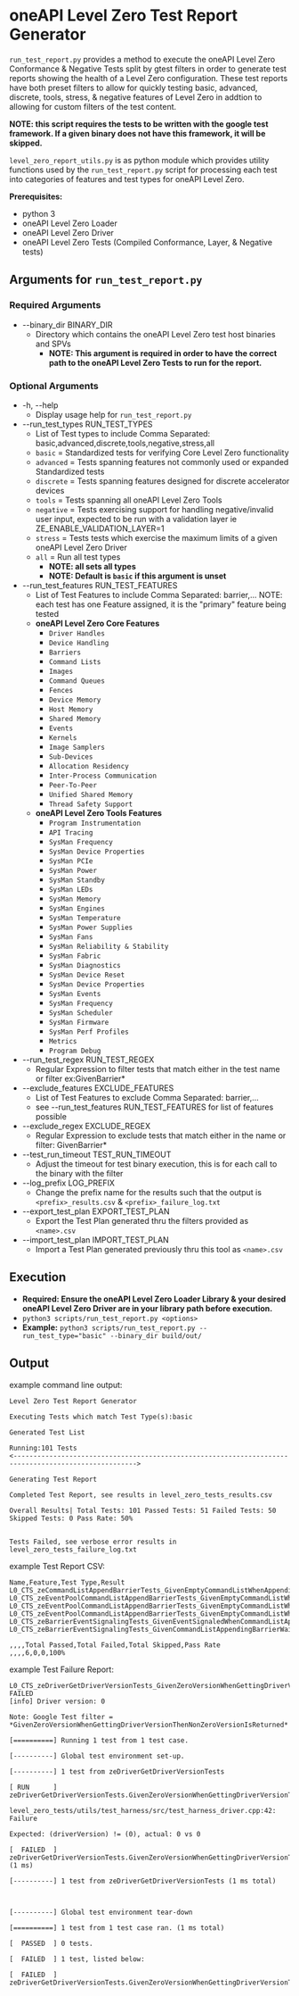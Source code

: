 # oneAPI Level Zero Test Report Generator

`run_test_report.py` provides a method to execute the oneAPI Level Zero Conformance & Negative Tests split by gtest filters in order to generate test reports showing the health of a Level Zero configuration. These test reports have both preset filters to allow for quickly testing basic, advanced, discrete, tools, stress, & negative features of Level Zero in addtion to allowing for custom filters of the test content.

**NOTE: this script requires the tests to be written with the google test framework. If a given binary does not have this framework, it will be skipped.**

`level_zero_report_utils.py` is as python module which provides utility functions used by the `run_test_report.py` script for processing each test into categories of features and test types for oneAPI Level Zero.

**Prerequisites:**
 * python 3
 * oneAPI Level Zero Loader
 * oneAPI Level Zero Driver
 * oneAPI Level Zero Tests (Compiled Conformance, Layer, & Negative tests)

## Arguments for `run_test_report.py`
### Required Arguments
 * --binary_dir BINARY_DIR
   * Directory which contains the oneAPI Level Zero test host binaries and SPVs
     * **NOTE: This argument is required in order to have the correct path to the oneAPI Level Zero Tests to run for the report.**
### Optional Arguments
 * -h, --help
   * Display usage help for `run_test_report.py`
 * --run_test_types RUN_TEST_TYPES
   * List of Test types to include Comma Separated: basic,advanced,discrete,tools,negative,stress,all
   * `basic` = Standardized tests for verifying Core Level Zero functionality
   * `advanced` = Tests spanning features not commonly used or expanded Standardized tests
   * `discrete` = Tests spanning features designed for discrete accelerator devices
   * `tools` = Tests spanning all oneAPI Level Zero Tools
   * `negative` = Tests exercising support for handling negative/invalid user input, expected to be run with a validation layer ie ZE_ENABLE_VALIDATION_LAYER=1
   * `stress` = Tests tests which exercise the maximum limits of a given oneAPI Level Zero Driver
   * `all` = Run all test types
     * **NOTE: all sets all types**
     * **NOTE: Default is `basic` if this argument is unset**
 * --run_test_features RUN_TEST_FEATURES
   * List of Test Features to include Comma Separated: barrier,... NOTE: each test has one Feature assigned, it is the "primary" feature being tested
   * **oneAPI Level Zero Core Features**
     * `Driver Handles`
     * `Device Handling`
     * `Barriers`
     * `Command Lists`
     * `Images`
     * `Command Queues`
     * `Fences`
     * `Device Memory`
     * `Host Memory`
     * `Shared Memory`
     * `Events`
     * `Kernels`
     * `Image Samplers`
     * `Sub-Devices`
     * `Allocation Residency`
     * `Inter-Process Communication`
     * `Peer-To-Peer`
     * `Unified Shared Memory`
     * `Thread Safety Support`
   * **oneAPI Level Zero Tools Features**
     * `Program Instrumentation`
     * `API Tracing`
     * `SysMan Frequency`
     * `SysMan Device Properties`
     * `SysMan PCIe`
     * `SysMan Power`
     * `SysMan Standby`
     * `SysMan LEDs`
     * `SysMan Memory`
     * `SysMan Engines`
     * `SysMan Temperature`
     * `SysMan Power Supplies`
     * `SysMan Fans`
     * `SysMan Reliability & Stability`
     * `SysMan Fabric`
     * `SysMan Diagnostics`
     * `SysMan Device Reset`
     * `SysMan Device Properties`
     * `SysMan Events`
     * `SysMan Frequency`
     * `SysMan Scheduler`
     * `SysMan Firmware`
     * `SysMan Perf Profiles`
     * `Metrics`
     * `Program Debug`
 * --run_test_regex RUN_TEST_REGEX
   * Regular Expression to filter tests that match either in the test name or filter ex:GivenBarrier*
 * --exclude_features EXCLUDE_FEATURES
   * List of Test Features to exclude Comma Separated: barrier,...
   * see --run_test_features RUN_TEST_FEATURES for list of features possible
 * --exclude_regex EXCLUDE_REGEX
   * Regular Expression to exclude tests that match either in the name or filter: GivenBarrier*
 * --test_run_timeout TEST_RUN_TIMEOUT
   * Adjust the timeout for test binary execution, this is for each call to the binary with the filter
 * --log_prefix LOG_PREFIX
   * Change the prefix name for the results such that the output is `<prefix>_results.csv` & `<prefix>_failure_log.txt`
* --export_test_plan EXPORT_TEST_PLAN
   * Export the Test Plan generated thru the filters provided as `<name>.csv`
* --import_test_plan IMPORT_TEST_PLAN
   * Import a Test Plan generated previously thru this tool as `<name>.csv`

## Execution
 * **Required: Ensure the oneAPI Level Zero Loader Library & your desired oneAPI Level Zero Driver are in your library path before execution.**
 * `python3 scripts/run_test_report.py <options>`
 * **Example:** `python3 scripts/run_test_report.py --run_test_type="basic" --binary_dir build/out/`

## Output

example command line output:

    Level Zero Test Report Generator

    Executing Tests which match Test Type(s):basic

    Generated Test List

    Running:101 Tests
    <----------------------------------------------------------------------------------------------------->

    Generating Test Report

    Completed Test Report, see results in level_zero_tests_results.csv

    Overall Results| Total Tests: 101 Passed Tests: 51 Failed Tests: 50 Skipped Tests: 0 Pass Rate: 50%


    Tests Failed, see verbose error results in level_zero_tests_failure_log.txt

example Test Report CSV:

    Name,Feature,Test Type,Result
    L0_CTS_zeCommandListAppendBarrierTests_GivenEmptyCommandListWhenAppendingBarrierThenSuccessIsReturned,Barriers,basic,PASSED
    L0_CTS_zeEventPoolCommandListAppendBarrierTests_GivenEmptyCommandListWhenAppendingBarrierWithEventThenSuccessIsReturned,Barriers,basic,PASSED
    L0_CTS_zeEventPoolCommandListAppendBarrierTests_GivenEmptyCommandListWhenAppendingBarrierWithEventsThenSuccessIsReturned,Barriers,basic,PASSED
    L0_CTS_zeEventPoolCommandListAppendBarrierTests_GivenEmptyCommandListWhenAppendingBarrierWithSignalEventAndWaitEventsThenSuccessIsReturned,Barriers,basic,PASSED
    L0_CTS_zeBarrierEventSignalingTests_GivenEventSignaledWhenCommandListAppendingBarrierThenHostDetectsEventSuccessfully,Barriers,basic,PASSED
    L0_CTS_zeBarrierEventSignalingTests_GivenCommandListAppendingBarrierWaitsForEventsWhenHostAndCommandListSendSignalsThenCommandListExecutesSuccessfully,Barriers,basic,PASSED

    ,,,,Total Passed,Total Failed,Total Skipped,Pass Rate
    ,,,,6,0,0,100%

example Test Failure Report:

    L0_CTS_zeDriverGetDriverVersionTests_GivenZeroVersionWhenGettingDriverVersionThenNonZeroVersionIsReturned FAILED
    [info] Driver version: 0

    Note: Google Test filter = *GivenZeroVersionWhenGettingDriverVersionThenNonZeroVersionIsReturned*

    [==========] Running 1 test from 1 test case.

    [----------] Global test environment set-up.

    [----------] 1 test from zeDriverGetDriverVersionTests

    [ RUN      ] zeDriverGetDriverVersionTests.GivenZeroVersionWhenGettingDriverVersionThenNonZeroVersionIsReturned

    level_zero_tests/utils/test_harness/src/test_harness_driver.cpp:42: Failure

    Expected: (driverVersion) != (0), actual: 0 vs 0

    [  FAILED  ] zeDriverGetDriverVersionTests.GivenZeroVersionWhenGettingDriverVersionThenNonZeroVersionIsReturned (1 ms)

    [----------] 1 test from zeDriverGetDriverVersionTests (1 ms total)



    [----------] Global test environment tear-down

    [==========] 1 test from 1 test case ran. (1 ms total)

    [  PASSED  ] 0 tests.

    [  FAILED  ] 1 test, listed below:

    [  FAILED  ] zeDriverGetDriverVersionTests.GivenZeroVersionWhenGettingDriverVersionThenNonZeroVersionIsReturned

